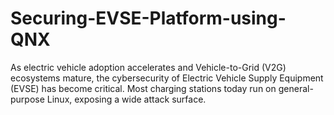 # Securing-EVSE-Platform-using-QNX
As electric vehicle adoption accelerates and Vehicle-to-Grid (V2G) ecosystems mature, the cybersecurity of Electric Vehicle Supply Equipment (EVSE) has become critical. Most charging stations today run on general-purpose Linux, exposing a wide attack surface.
